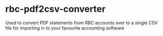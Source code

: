 # rbc-pdf2csv-converter

Used to convert PDF statements from RBC accounts over to a single CSV file for importing in to your favourite accounting software